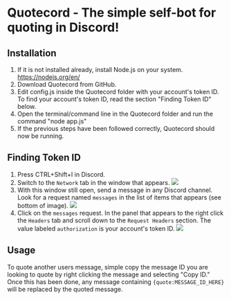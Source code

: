 # Quotecord - The simple self-bot for quoting in Discord!

## Installation
1. If it is not installed already, install Node.js on your system. https://nodejs.org/en/
2. Download Quotecord from GitHub.
3. Edit config.js inside the Quotecord folder with your account's token ID. To find your account's token ID, read the section "Finding Token ID" below.
4. Open the terminal/command line in the Quotecord folder and run the command "node app.js"
5. If the previous steps have been followed correctly, Quotecord should now be running.

## Finding Token ID
1. Press CTRL+Shift+I in Discord.
2. Switch to the ```Network``` tab in the window that appears.
![](http://i.imgur.com/IuNf1GL.png)
3. With this window still open, send a message in any Discord channel. Look for a request named ```messages``` in the list of items that appears (see bottom of image).
![](http://i.imgur.com/BWSd48r.png?1)
4. Click on the ```messages``` request. In the panel that appears to the right click the ```Headers``` tab and scroll down to the ```Request Headers``` section. The value labeled ```authorization``` is your account's token ID.
![](http://i.imgur.com/OJKNSLe.png?1)

## Usage
To quote another users message, simple copy the message ID you are looking to quote by right clicking the message and selecting "Copy ID." Once this has been done, any message containing ```{quote:MESSAGE_ID_HERE}``` will be replaced by the quoted message.
